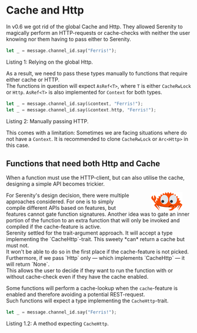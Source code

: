<link rel="stylesheet" href="../../../css/span.css">

# Cache and Http

In v0.6 we got rid of the global Cache and Http. They allowed Serenity to
magically perform an HTTP-requests or cache-checks with neither the user knowing
nor them having to pass either to Serenity.

```rust
let _ = message.channel_id.say("Ferris!");
```
<span class="caption">Listing 1: Relying on the global Http.</span>

As a result, we need to pass these types manually to functions that require
either cache or HTTP.\
The functions in question will expect `AsRef<T>`, where `T` is either
`CacheRwLock` or `Http`.
`AsRef<T>` is also implemented for `Context` for both types.

```rust
let _ = message.channel_id.say(&context, "Ferris!");
let _ = message.channel_id.say(&context.http, "Ferris!");
```
<span class="caption">Listing 2: Manually passing HTTP.</span>

This comes with a limitation: Sometimes we are facing situations where do not
have a `Context`. It is recommended to clone `CacheRwLock` or `Arc<Http>` in
this case.

## Functions that need both Http and Cache

When a function must use the HTTP-client, but can also utilise the cache,
designing a simple API becomes trickier.

<span class="info">
<img hspace="10%" src="../../../images/curious.png" alt="Logo" width="84px"
style="float: right;margin-right: 25px"/>
For Serenity's design decision, there were multiple approaches considered. For one is to simply compile different APIs based on features, but features cannot gate function signatures. Another idea was to gate an inner portion of the function to an extra function that will only be invoked and compiled if the cache-feature is active.
<br>
Serenity settled for the trait-argument approach. It will accept a type implementing the `CacheHttp`-trait. This sweety *can* return a cache but must not.
<br>
It won't be able to do so in the first place if the cache-feature is not picked. Furthermore, if we pass `Http` only — which implements `CacheHttp` — it will return `None`.
<br>
This allows the user to decide if they want to run the function with or without cache-check even if they have the cache enabled.
</span>

Some functions will perform a cache-lookup when the `cache`-feature is enabled and therefore avoiding a potential REST-request.\
Such functions will expect a type implementing the `CacheHttp`-trait.

```rust
let _ = message.channel_id.say("Ferris!");
```
<span class="caption">Listing 1.2: A method expecting `CacheHttp`.</span>
